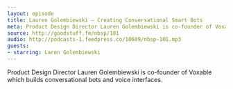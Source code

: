 ```yaml
---
layout: episode
title: Lauren Golembiewski — Creating Conversational Smart Bots
meta: Product Design Director Lauren Golembiewski is co-founder of Voxable which builds conversational bots and voice interfaces.
source: http://goodstuff.fm/nbsp/101
audio: http://podcasts-1.feedpress.co/10609/nbsp-101.mp3
guests:
- starring: Laren Golembiewski
---
```


Product Design Director Lauren Golembiewski is co-founder of Voxable which builds conversational bots and voice interfaces.
